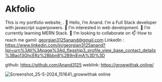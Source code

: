 # Akfolio
This is my portfolio website, . 👋 Hello, I’m Anand. I'm a Full Stack developer with javascript superpowers. 👀 I’m interested in web development. 🌱 I’m currently learning MERN Stack. 💞️ I’m looking to collaborate on 📫 How to reach me gamil: georgian3125anand@gmail.com Linkedln : https://www.linkedin.com/in/georgian3125anand?lipi=urn%3Ali%3Apage%3Ad_flagship3_profile_view_base_contact_details%3Bao13GhcERz%2Bbbn8%2B9njEmA%3D%3D

github: https://github.com/Anand3125
weblink: https://growwithak.online/



![Screenshot_25-5-2024_151641_growwithak online](https://github.com/Anand3125/Akfolio/assets/124582976/17e4a812-61cf-491a-903d-2dacec09d73a)
